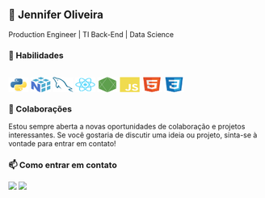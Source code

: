 ## 👋 Jennifer Oliveira 

Production Engineer | TI Back-End | Data Science 



### 🚀 Habilidades

<div style="display: inline_block"><br>


  <img align="center" alt="Jen-Py" height="30" width="40" src="https://github.com/devicons/devicon/blob/master/icons/python/python-original.svg">
  <img align="center" alt="Jen-Npy" height="30" width="40" src="https://github.com/devicons/devicon/blob/master/icons/numpy/numpy-original.svg">
  <img align="center" alt="Jen-Msql" height="30" width="40" src="https://raw.githubusercontent.com/devicons/devicon/6910f0503efdd315c8f9b858234310c06e04d9c0/icons/mysql/mysql-original.svg">
  <img align="center" alt="Jen-React" height="30" width="40" src="https://raw.githubusercontent.com/devicons/devicon/master/icons/react/react-original.svg">
  <img align="center" alt="Jen-Js" height="30" width="40" src="https://raw.githubusercontent.com/devicons/devicon/master/icons/nodejs/nodejs-plain.svg">
  <img align="center" alt="Jen-Js" height="30" width="40" src="https://raw.githubusercontent.com/devicons/devicon/master/icons/javascript/javascript-plain.svg">
  <img align="center" alt="Jen-HTML" height="30" width="40" src="https://raw.githubusercontent.com/devicons/devicon/master/icons/html5/html5-original.svg">
  <img align="center" alt="Jen-CSS" height="30" width="40" src="https://raw.githubusercontent.com/devicons/devicon/master/icons/css3/css3-original.svg">
</div>



### 🤝 Colaborações

Estou sempre aberta a novas oportunidades de colaboração e projetos interessantes. Se você gostaria de discutir uma ideia ou projeto, sinta-se à vontade para entrar em contato!



### 📫 Como entrar em contato

<div> 
  <a href = "mailto:jenniferosferreira@gmail.com"><img src="https://img.shields.io/badge/-Gmail-%23333?style=for-the-badge&logo=gmail&logoColor=white" target="_blank"></a>
  <a href="https://www.linkedin.com/in/jenniferreiraos/" target="_blank"><img src="https://img.shields.io/badge/-LinkedIn-%230077B5?style=for-the-badge&logo=linkedin&logoColor=white" target="_blank"></a>      
</div>
